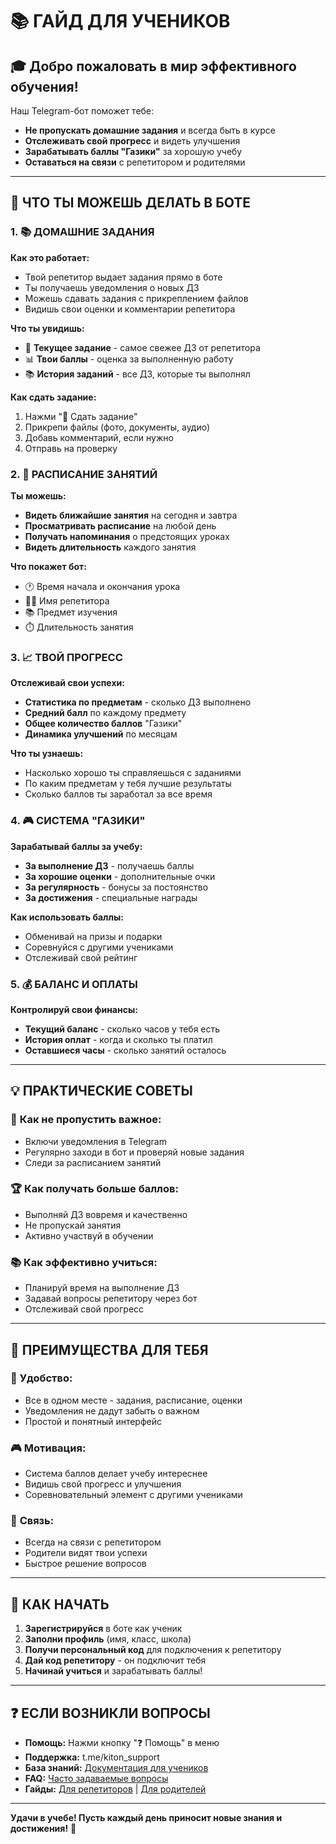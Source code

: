 # 📚 ГАЙД ДЛЯ УЧЕНИКОВ

## 🎓 **Добро пожаловать в мир эффективного обучения!**

Наш Telegram-бот поможет тебе:
- **Не пропускать домашние задания** и всегда быть в курсе
- **Отслеживать свой прогресс** и видеть улучшения
- **Зарабатывать баллы "Газики"** за хорошую учебу
- **Оставаться на связи** с репетитором и родителями

---

## 🚀 **ЧТО ТЫ МОЖЕШЬ ДЕЛАТЬ В БОТЕ**

### 1. 📚 **ДОМАШНИЕ ЗАДАНИЯ**

**Как это работает:**
- Твой репетитор выдает задания прямо в боте
- Ты получаешь уведомления о новых ДЗ
- Можешь сдавать задания с прикреплением файлов
- Видишь свои оценки и комментарии репетитора

**Что ты увидишь:**
- 📝 **Текущее задание** - самое свежее ДЗ от репетитора
- 📊 **Твои баллы** - оценка за выполненную работу
- 📚 **История заданий** - все ДЗ, которые ты выполнял

**Как сдать задание:**
1. Нажми "📝 Сдать задание"
2. Прикрепи файлы (фото, документы, аудио)
3. Добавь комментарий, если нужно
4. Отправь на проверку

### 2. 📅 **РАСПИСАНИЕ ЗАНЯТИЙ**

**Ты можешь:**
- **Видеть ближайшие занятия** на сегодня и завтра
- **Просматривать расписание** на любой день
- **Получать напоминания** о предстоящих уроках
- **Видеть длительность** каждого занятия

**Что покажет бот:**
- 🕐 Время начала и окончания урока
- 👨🏫 Имя репетитора
- 📚 Предмет изучения
- ⏱️ Длительность занятия

### 3. 📈 **ТВОЙ ПРОГРЕСС**

**Отслеживай свои успехи:**
- **Статистика по предметам** - сколько ДЗ выполнено
- **Средний балл** по каждому предмету
- **Общее количество баллов** "Газики"
- **Динамика улучшений** по месяцам

**Что ты узнаешь:**
- Насколько хорошо ты справляешься с заданиями
- По каким предметам у тебя лучшие результаты
- Сколько баллов ты заработал за все время

### 4. 🎮 **СИСТЕМА "ГАЗИКИ"**

**Зарабатывай баллы за учебу:**
- **За выполнение ДЗ** - получаешь баллы
- **За хорошие оценки** - дополнительные очки
- **За регулярность** - бонусы за постоянство
- **За достижения** - специальные награды

**Как использовать баллы:**
- Обменивай на призы и подарки
- Соревнуйся с другими учениками
- Отслеживай свой рейтинг

### 5. 💰 **БАЛАНС И ОПЛАТЫ**

**Контролируй свои финансы:**
- **Текущий баланс** - сколько часов у тебя есть
- **История оплат** - когда и сколько ты платил
- **Оставшиеся часы** - сколько занятий осталось

---

## 💡 **ПРАКТИЧЕСКИЕ СОВЕТЫ**

### 🔔 **Как не пропустить важное:**
- Включи уведомления в Telegram
- Регулярно заходи в бот и проверяй новые задания
- Следи за расписанием занятий

### 🏆 **Как получать больше баллов:**
- Выполняй ДЗ вовремя и качественно
- Не пропускай занятия
- Активно участвуй в обучении

### 📚 **Как эффективно учиться:**
- Планируй время на выполнение ДЗ
- Задавай вопросы репетитору через бот
- Отслеживай свой прогресс

---

## 🎯 **ПРЕИМУЩЕСТВА ДЛЯ ТЕБЯ**

### 🎯 **Удобство:**
- Все в одном месте - задания, расписание, оценки
- Уведомления не дадут забыть о важном
- Простой и понятный интерфейс

### 🎮 **Мотивация:**
- Система баллов делает учебу интереснее
- Видишь свой прогресс и улучшения
- Соревновательный элемент с другими учениками

### 💬 **Связь:**
- Всегда на связи с репетитором
- Родители видят твои успехи
- Быстрое решение вопросов

---

## 📱 **КАК НАЧАТЬ**

1. **Зарегистрируйся** в боте как ученик
2. **Заполни профиль** (имя, класс, школа)
3. **Получи персональный код** для подключения к репетитору
4. **Дай код репетитору** - он подключит тебя
5. **Начинай учиться** и зарабатывать баллы!

---

## ❓ **ЕСЛИ ВОЗНИКЛИ ВОПРОСЫ**

- **Помощь:** Нажми кнопку "❓ Помощь" в меню
- **Поддержка:** t.me/kiton_support
- **База знаний:** [Документация для учеников](knowledge-base-student.md)
- **FAQ:** [Часто задаваемые вопросы](faq.md)
- **Гайды:** [Для репетиторов](tutor-guide.md) | [Для родителей](parent-guide.md)

---

**Удачи в учебе! Пусть каждый день приносит новые знания и достижения!** 🌟

